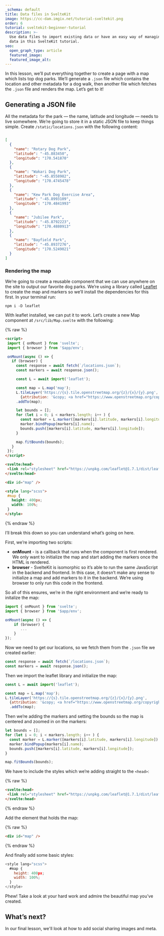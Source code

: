 ```yaml
---
_schema: default
title: Data files in SvelteKit
image: https://cc-dam.imgix.net/tutorial-sveltekit.png
order: 6
tutorial: sveltekit-beginner-tutorial
description: >-
  Use data files to import existing data or have an easy way of managing global
  data in this SvelteKit tutorial.
seo:
  open_graph_type: article
  featured_image:
  featured_image_alt:
---
```

In this lesson, we’ll put everything together to create a page with a map which lists top dog parks. We’ll generate a `.json` file which contains the location and other metadata for a dog walk, then another file which fetches the `.json` file and renders the map. Let’s get to it!

## Generating a JSON file

All the metadata for the park — the name, latitude and longitude — needs to live somewhere. We’re going to store it in a static JSON file to keep things simple. Create `/static/locations.json` with the following content:

```json

[
  {
    "name": "Rotary Dog Park",
    "latitude": "-45.883450",
    "longitude": "170.541870"
  },
  {
    "name": "Wakari Dog Park",
    "latitude": "-45.8558982",
    "longitude": "170.4745478"
  },
  {
    "name": "Kew Park Dog Exercise Area",
    "latitude": "-45.8993109",
    "longitude": "170.4841993"
  },
  {
    "name": "Jubilee Park",
    "latitude": "-45.8792223",
    "longitude": "170.4880913"
  },
  {
    "name": "Bayfield Park",
    "latitude": "-45.8937276",
    "longitude": "170.5249021"
  }
]
```

### Rendering the map

We’re going to create a reusable component that we can use anywhere on the site to output our favorite dog parks. We’re using a library called [Leaflet](https://leafletjs.com/) to create the map and markers so we’ll install the dependencies for this first. In your terminal run:

```shell
npm i -D leaflet
```

With leaflet installed, we can put it to work. Let’s create a new Map component at `/src/lib/Map.svelte` with the following:

{% raw %}

```html
<script>
 import { onMount } from 'svelte';
 import { browser } from '$app/env';

 onMount(async () => {
   if (browser) {
     const response = await fetch(`/locations.json`);
     const markers = await response.json();

     const L = await import('leaflet');

     const map = L.map('map');
     L.tileLayer('https://{s}.tile.openstreetmap.org/{z}/{x}/{y}.png',
       {attribution: '&copy; <a href="https://www.openstreetmap.org/copyright">OpenStreetMap</a> contributors'})
     .addTo(map);

     let bounds = [];
     for (let i = 0; i < markers.length; i++ ) {
       const marker = L.marker([markers[i].latitude, markers[i].longitude]).addTo(map);
       marker.bindPopup(markers[i].name);
       bounds.push([markers[i].latitude, markers[i].longitude]);
     }

     map.fitBounds(bounds);
   }
 });
</script>

<svelte:head>
 <link rel="stylesheet" href="https://unpkg.com/leaflet@1.7.1/dist/leaflet.css" crossorigin=""/>
</svelte:head>

<div id="map" />

<style lang="scss">
 #map {
   height: 400px;
   width: 100%;
 }
</style>
```

{% endraw %}

I’ll break this down so you can understand what’s going on here.

First, we’re importing two scripts:

* **onMount** - is a callback that runs when the component is first rendered. We only want to initialize the map and start adding the markers once the HTML is rendered.
* **browser** - SvelteKit is isomorphic so it’s able to run the same JavaScript in the backend and frontend. In this case, it doesn’t make any sense to initialize a map and add markers to it in the backend. We’re using browser to only run this code in the frontend.

So all of this ensures, we’re in the right environment and we’re ready to initalize the map:

```javascript
import { onMount } from 'svelte';
import { browser } from '$app/env';

onMount(async () => {
    if (browser) {
       ...
    }
});
```

Now we need to get our locations, so we fetch them from the `.json` file we created earlier:

```javascript
const response = await fetch(`/locations.json`);
const markers = await response.json();
```

Then we import the leaflet library and initialize the map:

```javascript
const L = await import('leaflet');

const map = L.map('map');
L.tileLayer('https://{s}.tile.openstreetmap.org/{z}/{x}/{y}.png',
  {attribution: '&copy; <a href="https://www.openstreetmap.org/copyright">OpenStreetMap</a> contributors'})
  .addTo(map);
```

Then we’re adding the markers and setting the bounds so the map is centered and zoomed in on the markers:

```javascript
let bounds = [];
for (let i = 0; i < markers.length; i++ ) {
  const marker = L.marker([markers[i].latitude, markers[i].longitude]).addTo(map);
  marker.bindPopup(markers[i].name);
  bounds.push([markers[i].latitude, markers[i].longitude]);
}

map.fitBounds(bounds);
```

We have to include the styles which we’re adding straight to the `<head>`\:

{% raw %}

```html
<svelte:head>
 <link rel="stylesheet" href="https://unpkg.com/leaflet@1.7.1/dist/leaflet.css" crossorigin=""/>
</svelte:head>
```

{% endraw %}

Add the element that holds the map:

{% raw %}

```html
<div id="map" />
```

{% endraw %}

And finally add some basic styles:

```javascript
<style lang="scss">
  #map {
    height: 400px;
    width: 100%;
  }
</style>
```

Phew! Take a look at your hard work and admire the beautiful map you’ve created.

## What’s next?

In our final lesson, we'll look at how to add social sharing images and meta.